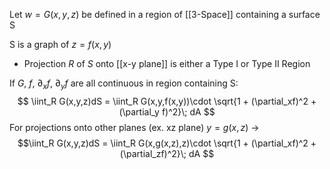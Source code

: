 Let $w = G(x,y,z)$ be defined in a region of [[3-Space]] containing a surface S

S is a graph of $z = f(x,y)$
- Projection $R$ of $S$ onto [[x-y plane]] is either a Type I or Type II Region

If $G$, $f$, $\partial_x f$, $\partial_y f$ are all continuous in region containing S:
$$ \iint_R G(x,y,z)dS = \iint_R G(x,y,f(x,y))\cdot \sqrt{1 + (\partial_xf)^2 + (\partial_y f)^2}\; dA $$
For projections onto other planes (ex. xz plane) $y = g(x,z)$ -> 
$$\iint_R G(x,y,z)dS = \iint_R G(x,g(x,z),z)\cdot \sqrt{1 + (\partial_xf)^2 + (\partial_zf)^2}\; dA $$
